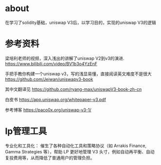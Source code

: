 # about
在学习了solidity基础，uniswap V3后，以学习目的，实现的uniswap V3的逻辑


# 参考资料

梁培利老师的视频，深入浅出的讲解了uniswap V2到v3的演进.
https://www.bilibili.com/video/BV1b3o4YzEnF


手把手教你构建一个uniswap v3，写的浅显易懂，直接阅读英文难度不是很大
https://github.com/Jeiwan/uniswapv3-book

其中文翻译见
https://github.com/ryang-max/uniswapV3-book-zh-cn

白皮书
https://app.uniswap.org/whitepaper-v3.pdf

参考博客
https://paco0x.org/uniswap-v3-1/

# lp管理工具
专业化和工具化： 催生了各种自动化工具和策略协议（如 Arrakis Finance, Gamma Strategies 等），帮助 LP 更好地管理 V3 头寸，例如自动再平衡、自动复投费用等，从而降低了普通用户的管理负担。


